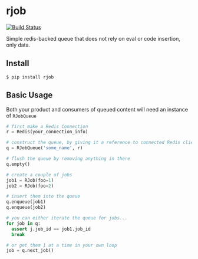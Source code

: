 rjob
====

[![Build Status](https://travis-ci.org/treystout/rjob.svg?branch=master)](https://travis-ci.org/treystout/rjob)

Simple redis-backed queue that does not rely on eval or code insertion, only data.

## Install ##

```shell
$ pip install rjob
```

## Basic Usage ##

Both your product and consumers of queued content will need an instance of
``RJobQueue``

```python
# first make a Redis Connection
r = Redis(your_connection_info)

# construct the queue, by giving it a reference to connected Redis client
q = RJobQueue('some_name', r)

# flush the queue by removing anything in there
q.empty()

# create a couple of jobs
job1 = RJob(foo=1)
job2 = RJob(foo=2)

# insert them into the queue
q.enqueue(job1)
q.enqueue(job2)

# you can either iterate the queue for jobs...
for job in q:
  assert j.job_id == job1.job_id
  break

# or get them 1 at a time in your own loop
job = q.next_job()
```
